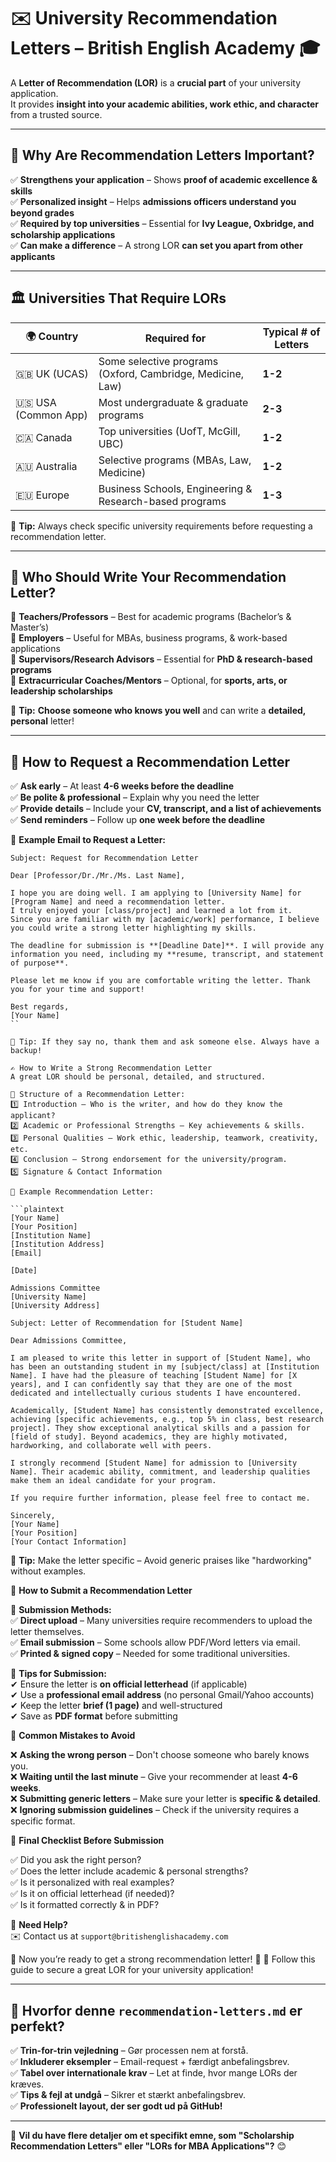 # ✉️ University Recommendation Letters – British English Academy 🎓  

A **Letter of Recommendation (LOR)** is a **crucial part** of your university application.  
It provides **insight into your academic abilities, work ethic, and character** from a trusted source.  

---

## 📌 Why Are Recommendation Letters Important?  
✅ **Strengthens your application** – Shows **proof of academic excellence & skills**  
✅ **Personalized insight** – Helps **admissions officers understand you beyond grades**  
✅ **Required by top universities** – Essential for **Ivy League, Oxbridge, and scholarship applications**  
✅ **Can make a difference** – A strong LOR **can set you apart from other applicants**  

---

## 🏛 Universities That Require LORs  
| 🌍 Country | Required for | Typical # of Letters |
|------------|------------|-----------------|
| 🇬🇧 UK (UCAS) | Some selective programs (Oxford, Cambridge, Medicine, Law) | **1-2** |
| 🇺🇸 USA (Common App) | Most undergraduate & graduate programs | **2-3** |
| 🇨🇦 Canada | Top universities (UofT, McGill, UBC) | **1-2** |
| 🇦🇺 Australia | Selective programs (MBAs, Law, Medicine) | **1-2** |
| 🇪🇺 Europe | Business Schools, Engineering & Research-based programs | **1-3** |

📌 **Tip:** Always check specific university requirements before requesting a recommendation letter.  

---

## 🏫 **Who Should Write Your Recommendation Letter?**  
🔹 **Teachers/Professors** – Best for academic programs (Bachelor’s & Master’s)  
🔹 **Employers** – Useful for MBAs, business programs, & work-based applications  
🔹 **Supervisors/Research Advisors** – Essential for **PhD & research-based programs**  
🔹 **Extracurricular Coaches/Mentors** – Optional, for **sports, arts, or leadership scholarships**  

📌 **Tip:** **Choose someone who knows you well** and can write a **detailed, personal** letter!  

---

## 📝 **How to Request a Recommendation Letter**  
✅ **Ask early** – At least **4-6 weeks before the deadline**  
✅ **Be polite & professional** – Explain why you need the letter  
✅ **Provide details** – Include your **CV, transcript, and a list of achievements**  
✅ **Send reminders** – Follow up **one week before the deadline**  

📌 **Example Email to Request a Letter:**  
```plaintext
Subject: Request for Recommendation Letter  

Dear [Professor/Dr./Mr./Ms. Last Name],  

I hope you are doing well. I am applying to [University Name] for [Program Name] and need a recommendation letter.  
I truly enjoyed your [class/project] and learned a lot from it.  
Since you are familiar with my [academic/work] performance, I believe you could write a strong letter highlighting my skills.  

The deadline for submission is **[Deadline Date]**. I will provide any information you need, including my **resume, transcript, and statement of purpose**.  

Please let me know if you are comfortable writing the letter. Thank you for your time and support!  

Best regards,  
[Your Name]
``

📌 Tip: If they say no, thank them and ask someone else. Always have a backup!

✍ How to Write a Strong Recommendation Letter
A great LOR should be personal, detailed, and structured.

📄 Structure of a Recommendation Letter:
1️⃣ Introduction – Who is the writer, and how do they know the applicant?
2️⃣ Academic or Professional Strengths – Key achievements & skills.
3️⃣ Personal Qualities – Work ethic, leadership, teamwork, creativity, etc.
4️⃣ Conclusion – Strong endorsement for the university/program.
5️⃣ Signature & Contact Information

📌 Example Recommendation Letter:

```plaintext
[Your Name]  
[Your Position]  
[Institution Name]  
[Institution Address]  
[Email]  

[Date]  

Admissions Committee  
[University Name]  
[University Address]  

Subject: Letter of Recommendation for [Student Name]  

Dear Admissions Committee,  

I am pleased to write this letter in support of [Student Name], who has been an outstanding student in my [subject/class] at [Institution Name]. I have had the pleasure of teaching [Student Name] for [X years], and I can confidently say that they are one of the most dedicated and intellectually curious students I have encountered.  

Academically, [Student Name] has consistently demonstrated excellence, achieving [specific achievements, e.g., top 5% in class, best research project]. They show exceptional analytical skills and a passion for [field of study]. Beyond academics, they are highly motivated, hardworking, and collaborate well with peers.  

I strongly recommend [Student Name] for admission to [University Name]. Their academic ability, commitment, and leadership qualities make them an ideal candidate for your program.  

If you require further information, please feel free to contact me.  

Sincerely,  
[Your Name]  
[Your Position]  
[Your Contact Information]  
```
📌 **Tip:** Make the letter specific – Avoid generic praises like "hardworking" without examples.  

📌 **How to Submit a Recommendation Letter**  

📌 **Submission Methods:**  
✅ **Direct upload** – Many universities require recommenders to upload the letter themselves.  
✅ **Email submission** – Some schools allow PDF/Word letters via email.  
✅ **Printed & signed copy** – Needed for some traditional universities.  

📌 **Tips for Submission:**  
✔ Ensure the letter is **on official letterhead** (if applicable)  
✔ Use a **professional email address** (no personal Gmail/Yahoo accounts)  
✔ Keep the letter **brief (1 page)** and well-structured  
✔ Save as **PDF format** before submitting  

📌 **Common Mistakes to Avoid**  

❌ **Asking the wrong person** – Don't choose someone who barely knows you.  
❌ **Waiting until the last minute** – Give your recommender at least **4-6 weeks**.  
❌ **Submitting generic letters** – Make sure your letter is **specific & detailed**.  
❌ **Ignoring submission guidelines** – Check if the university requires a specific format.  

🎯 **Final Checklist Before Submission**  

✅ Did you ask the right person?  
✅ Does the letter include academic & personal strengths?  
✅ Is it personalized with real examples?  
✅ Is it on official letterhead (if needed)?  
✅ Is it formatted correctly & in PDF?  

📩 **Need Help?**  
✉️ Contact us at `support@britishenglishacademy.com`

🎉 Now you’re ready to get a strong recommendation letter! 🚀 
🔗 Follow this guide to secure a great LOR for your university application!

---

## **📌 Hvorfor denne `recommendation-letters.md` er perfekt?**
✅ **Trin-for-trin vejledning** – Gør processen nem at forstå.   
✅ **Inkluderer eksempler** – Email-request + færdigt anbefalingsbrev.   
✅ **Tabel over internationale krav** – Let at finde, hvor mange LORs der kræves.   
✅ **Tips & fejl at undgå** – Sikrer et stærkt anbefalingsbrev.   
✅ **Professionelt layout, der ser godt ud på GitHub!**  

---

📢 **Vil du have flere detaljer om et specifikt emne, som "Scholarship Recommendation Letters" eller "LORs for MBA Applications"?** 😊
